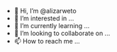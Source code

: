 - 👋 Hi, I’m @alizarweto
- 👀 I’m interested in ...
- 🌱 I’m currently learning ...
- 💞️ I’m looking to collaborate on ...
- 📫 How to reach me ...

<!---
alizarweto/alizarweto is a ✨ special ✨ repository because its `README.md` (this file) appears on your GitHub profile.
You can click the Preview link to take a look at your changes.
--->
